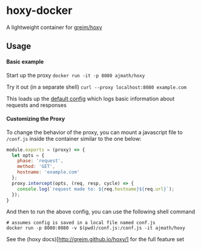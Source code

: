 # hoxy-docker

A lightweight container for [greim/hoxy](https://github.com/greim/hoxy)

## Usage

#### Basic example
Start up the proxy
`docker run -it -p 8080 ajmath/hoxy`

Try it out (in a separate shell)
`curl --proxy localhost:8080 example.com`

This loads up the [default config](./default-conf.js) which logs basic
information about requests and responses

#### Customizing the Proxy

To change the behavior of the proxy, you can mount a javascript file
to `/conf.js` inside the container similar to the one below:
```javascript
module.exports = (proxy) => {
  let opts = {
    phase: 'request',
    method: 'GET',
    hostname: 'example.com'
  };
  proxy.intercept(opts, (req, resp, cycle) => {
    console.log(`request made to: ${req.hostname}${req.url}`);
  });
}
```

And then to run the above config, you can use the following shell command
```shell
# assumes config is saved in a local file named conf.js
docker run -p 8080:8080 -v $(pwd)/conf.js:/conf.js -it ajmath/hoxy
```

See the (hoxy docs)[http://greim.github.io/hoxy/] for the full feature set
